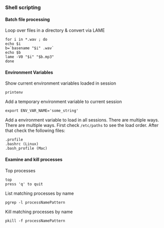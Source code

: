 ### Shell scripting

#### Batch file processing
Loop over files in a directory & convert via LAME

    for i in *.wav ; do
    echo $i
    b=`basename "$i" .wav`
    echo $b
    lame -V0 "$i" "$b.mp3"
    done

#### Environment Variables
Show current environment variables loaded in session

    printenv

Add a temporary environment variable to current session

    export ENV_VAR_NAME='some_string'

Add a environment variable to load in all sessions. There are multiple ways. There are multiple ways. First check `/etc/paths` to see the load order. After that check the following files:

    .profile
    .bashrc (Linux)
    .bash_profile (Mac)

#### Examine and kill processes
Top processes

	top
	press 'q' to quit

List matching processes by name

	pgrep -l processNamePattern

Kill matching processes by name

	pkill -f processNamePattern
